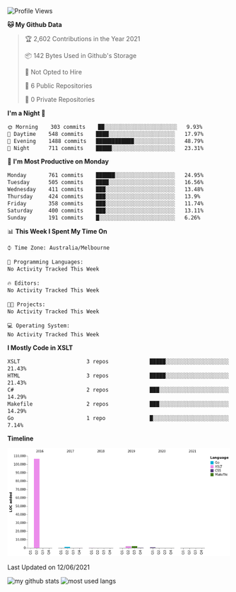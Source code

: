 <!--START_SECTION:waka-->
![Profile Views](http://img.shields.io/badge/Profile%20Views-0-blue)

**🐱 My Github Data** 

> 🏆 2,602 Contributions in the Year 2021
 > 
> 📦 142 Bytes Used in Github's Storage 
 > 
> 🚫 Not Opted to Hire
 > 
> 📜 6 Public Repositories 
 > 
> 🔑 0 Private Repositories  
 > 
**I'm a Night 🦉** 

```text
🌞 Morning    303 commits    ██░░░░░░░░░░░░░░░░░░░░░░░   9.93% 
🌆 Daytime    548 commits    ████░░░░░░░░░░░░░░░░░░░░░   17.97% 
🌃 Evening    1488 commits   ████████████░░░░░░░░░░░░░   48.79% 
🌙 Night      711 commits    █████░░░░░░░░░░░░░░░░░░░░   23.31%

```
📅 **I'm Most Productive on Monday** 

```text
Monday       761 commits    ██████░░░░░░░░░░░░░░░░░░░   24.95% 
Tuesday      505 commits    ████░░░░░░░░░░░░░░░░░░░░░   16.56% 
Wednesday    411 commits    ███░░░░░░░░░░░░░░░░░░░░░░   13.48% 
Thursday     424 commits    ███░░░░░░░░░░░░░░░░░░░░░░   13.9% 
Friday       358 commits    ███░░░░░░░░░░░░░░░░░░░░░░   11.74% 
Saturday     400 commits    ███░░░░░░░░░░░░░░░░░░░░░░   13.11% 
Sunday       191 commits    █░░░░░░░░░░░░░░░░░░░░░░░░   6.26%

```


📊 **This Week I Spent My Time On** 

```text
⌚︎ Time Zone: Australia/Melbourne

💬 Programming Languages: 
No Activity Tracked This Week

🔥 Editors: 
No Activity Tracked This Week

🐱‍💻 Projects: 
No Activity Tracked This Week

💻 Operating System: 
No Activity Tracked This Week

```

**I Mostly Code in XSLT** 

```text
XSLT                     3 repos             █████░░░░░░░░░░░░░░░░░░░░   21.43% 
HTML                     3 repos             █████░░░░░░░░░░░░░░░░░░░░   21.43% 
C#                       2 repos             ███░░░░░░░░░░░░░░░░░░░░░░   14.29% 
Makefile                 2 repos             ███░░░░░░░░░░░░░░░░░░░░░░   14.29% 
Go                       1 repo              █░░░░░░░░░░░░░░░░░░░░░░░░   7.14%

```


**Timeline**

![Chart not found](https://raw.githubusercontent.com/opoudjis/opoudjis/main/charts/bar_graph.png) 


 Last Updated on 12/06/2021
<!--END_SECTION:waka-->


![my github stats](https://github-readme-stats.vercel.app/api?username=opoudjis&show_icons=true&theme=tokyonight&line_height=27)
![most used langs](https://github-readme-stats.vercel.app/api/top-langs/?username=opoudjis&hide=css,html&theme=tokyonight)

<!--
**opoudjis/opoudjis** is a ✨ _special_ ✨ repository because its `README.md` (this file) appears on your GitHub profile.

Here are some ideas to get you started:

- 🔭 I’m currently working on ...
- 🌱 I’m currently learning ...
- 👯 I’m looking to collaborate on ...
- 🤔 I’m looking for help with ...
- 💬 Ask me about ...
- 📫 How to reach me: ...
- 😄 Pronouns: ...
- ⚡ Fun fact: ...
-->
